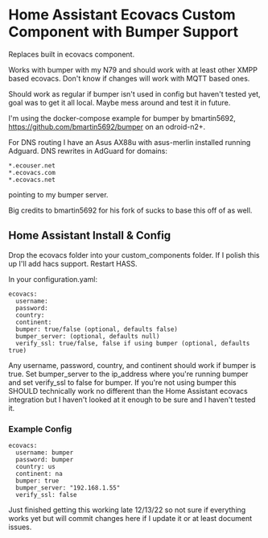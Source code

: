 # Home Assistant Ecovacs Custom Component with Bumper Support
Replaces built in ecovacs component.

Works with bumper with my N79 and should work with at least other XMPP based ecovacs.  Don't know if changes will work with MQTT based ones.

Should work as regular if bumper isn't used in config but haven't tested yet, goal was to get it all local.  Maybe mess around and test it in future.

I'm using the docker-compose example for bumper by bmartin5692, https://github.com/bmartin5692/bumper on an odroid-n2+.

For DNS routing I have an Asus AX88u with asus-merlin installed running Adguard.  DNS rewrites in AdGuard for domains:
```
*.ecouser.net
*.ecovacs.com
*.ecovacs.net 
```
pointing to my bumper server.

Big credits to bmartin5692 for his fork of sucks to base this off of as well.

## Home Assistant Install & Config
Drop the ecovacs folder into your custom_components folder.  If I polish this up I'll add hacs support.
Restart HASS.

In your configuration.yaml:
```
ecovacs:
  username: 
  password: 
  country: 
  continent: 
  bumper: true/false (optional, defaults false)
  bumper_server: (optional, defaults null)
  verify_ssl: true/false, false if using bumper (optional, defaults true)
```
Any username, password, country, and continent should work if bumper is true.  Set bumper_server to the ip_address where you're running bumper and set verify_ssl to false for bumper.  If you're not using bumper this SHOULD technically work no different than the Home Assistant ecovacs integration but I haven't looked at it enough to be sure and I haven't tested it.

### Example Config
```
ecovacs:
  username: bumper
  password: bumper
  country: us
  continent: na
  bumper: true
  bumper_server: "192.168.1.55"
  verify_ssl: false
```
Just finished getting this working late 12/13/22 so not sure if everything works yet but will commit changes here if I update it or at least document issues.